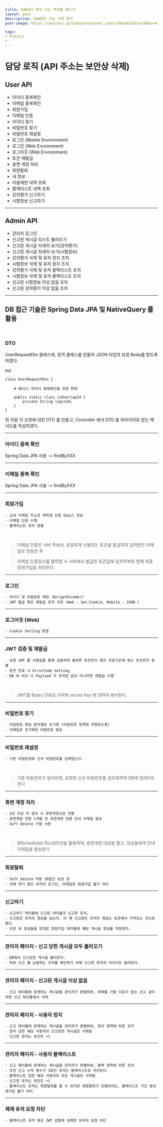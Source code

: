 ```yaml
---
title: SUWIKI 에서 나는 무엇을 했는가
layout: post
description: SUWIKI 기능 구현 정리
post-image: https://avatars.githubusercontent.com/u/96416159?s=200&v=4

tags:
- Project
- 
---
```


# 담당 로직 (API 주소는 보안상 삭제)

## User API

- 아이디 중복확인
- 이메일 중복확인
- 회원가입
-  이메일 인증
-  아이디 찾기
-  비밀번호 찾기
-  비밀번호 재설정
-  로그인 (Mobile Environment)
-  로그인 (Web Environment)
-  로그아웃 (Web Environment)
-  토큰 재발급
-  휴면 계정 처리
-  회원탈퇴
-  내 정보
-  이용제한 내역 조회
-  블랙리스트 내역 조회
-  강의평가 신고하기
-  시험정보 신고하기


---

## Admin API

-  관리자 로그인
-  신고된 게시글 리스트 불러오기
-  신고된 게시글 자세히 보기(강의평가)
-  신고된 게시글 자세히 보기(시험정보)
-  강의평가 삭제 및 유저 정지 조치
-  시험정보 삭제 및 유저 정지 조치
-  강의평가 삭제 및 유저 블랙리스트 조치
-  시험정보 삭제 및 유저 블랙리스트 조치
-  신고된 시험정보 이상 없음 조치
-  신고된 강의평가 이상 없음 조치


---

## DB 접근 기술은 Spring Data JPA 및 NativeQuery 를 활용

<br>

### DTO
UserRequsetDto 클래스에, 정적 클래스를 만들어 JSON 타입의 요청 Body를 받도록 하였다.

ex)
    
    class UserRequestDto {
        
        # 예시1) 아이디 중복확인을 위한 DTO

        public static class isOverlapId {
            private String loginId;
        }
    }

위 처럼 각 요청에 대한 DTO 를 만들고, Controller 에서 DTD 를 파라미터로 받는 메서드를 작성하였다.

---

### 아이디 중복 확인
Spring Data JPA 사용 -> findByXXX

---

### 이메일 중복 확인
Spring Data JPA 사용 -> findByXXX

---

### 회원가입
    - 교내 이메일 주소로 재학생 인증 Email 전송
    - 이메일 인증 수행
    - 블랙리스트 유저 판별

<br>

> 이메일 인증은 서버 측에서, 유일하게 식별되는 토큰을 발급하여 입력받은 이메일로 전송한 후
> 
> 이메일 인증링크를 클릭할 시 서버에서 발급한 토큰값에 일치여부와 함께 최종 회원가입을 처리한다.

---
    
### 로그인
    - 아이디 및 비밀번호 매칭 (BcryptEncoder)
    - JWT 발급 혹은 재발급 로직 구현 (Web : Set-Cookie, Mobile : JSON )

---

### 로그아웃 (Web)
    - Cookie Setting 변경

---

### JWT 검증 및 재발급
    - 요청 JWT 를 서명값을 통해 검증하여 옳바른 토큰인지 혹은 유효기간에 맞는 토큰인지 판별
    - 토큰 만료 시 ErrorCode Setting
    - DB 와 비교 시 Payload 가 조작된 값이 아니라면 재발급 수행 
<br>

> JWT를 Bytes 단위로 가져와 secret Key 에 대하여 해석한다.

---

### 비밀번호 찾기
    - 비밀번호 랜덤 문자열로 초기화 (비밀번호 정책에 부합하도록)
    - 이메일로 초기화된 비밀번호 발송

---

### 비밀번호 재설정
    - 기존 비밀번호와 신규 비밀번호를 입력받는다.

<br>

> 기존 비밀번호가 일치하면, 요청한 신규 비밀번호를 암호화하여 DB에 업데이트한다

---

### 휴면 계정 처리
    - 1년 이상 미 접속 시 휴면계정으로 전환
    - 휴면계정 전환 1개월 전 휴면계정 전환 안내 이메일 발송
    - Soft Delete 기법 사용

<br>

> @Scheduled 어노테이션을 활용하여, 휴면계정 대상을 뽑고, 대상들에게 안내 이메일을 발송한다.

---

### 회원탈퇴
    - Soft Delete 적용 30일간 보관 및 
    - 삭제 대기 중인 유저의 로그인, 이메일로 회원가입 불가 처리

---

### 신고하기
    - 신고하기 테이블에 신고된 테이블과 신고한 유저, 
    - 신고받은 유저의 정보를 담는다. 이 때 신고받은 유저의 정보는 토큰에서 가져오는 것으로 했다.
    - 또한 위 정보들을 토대로 회원가입 테이블에 해당 게시글 정보를 저장한다.

---

### 관리자 페이지 - 신고 당한 게시글 모두 불러오기
    - DB에서 신고당한 게시글 불러온다.
    - 허위 신고 를 남발하는 유저를 확인하기 위해 신고한 유저의 아이디도 들어있다.

---

### 관리자 페이지 - 신고된 게시글 이상 없음
    - 신고 테이블에 존재하는 게시글을 관리자가 판별하여, 제재를 가할 이유가 없는 신고 글이라면 신고 테이블에서 삭제

---

### 관리자 페이지 - 사용자 정지
    - 신고 테이블에 존재하는 게시글을 관리자가 판별하여, 정지 정책에 따른 조치
    - 정지 당한 해당 사용자의 신고당한 게시글은 삭제됨
    - 신고한 유저는 포인트 +1

---

### 관리자 페이지 - 사용자 블랙리스트
    - 신고 테이블에 존재하는 게시글을 관리자가 판별하여, 블랙 정책에 따른 조치
    - 또한 신고 누적 횟수가 3회인 유저는 블랙리스트로 처리된다.
    - 블랙리스트 당한 해당 사용자의 모든 게시글은 삭제됨
    - 신고한 유저는 포인트 +1
    - 블랙리스트 유저는 회원탈퇴를 할 수 있지만 회원탈퇴가 진행되어도, 블랙리스트 기간 동안 재가입 불가 처리

---

### 제재 유저 요청 차단
    - 블랙리스트 유저 혹은 JWT 검증에 실패한 유저의 요청 차단
